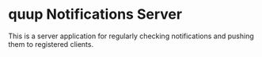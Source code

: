 quup Notifications Server
=================================

This is a server application for regularly checking notifications and pushing them to registered clients.
